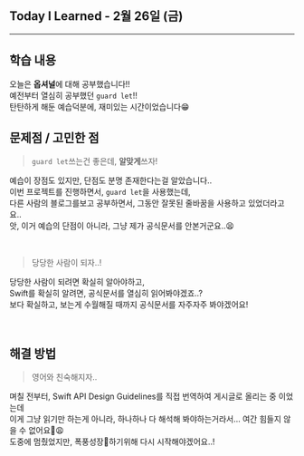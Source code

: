 ## Today I Learned - 2월 26일 (금)
___
## 학습 내용
오늘은 **옵셔널**에 대해 공부했습니다!!
<br>예전부터 열심히 공부했던 `guard let`!! 
<br>탄탄하게 해둔 예습덕분에, 재미있는 시간이었습니다😁

## 문제점 / 고민한 점
> `guard let`쓰는건 좋은데, **알맞게**쓰자!

예습이 장점도 있지만, 단점도 분명 존재한다는걸 알았습니다..
<br>이번 프로젝트를 진행하면서, `guard let`을 사용했는데,
<br>다른 사람의 블로그를보고 공부하면서, 그동안 잘못된 줄바꿈을 사용하고 있었더라고요..
<br>앗, 이거 예습의 단점이 아니라, 그냥 제가 공식문서를 안본거군요..😫

<br>

> 당당한 사람이 되자..!

당당한 사람이 되려면 확실히 알아야하고,
<br>Swift를 확실히 알려면, 공식문서를 열심히 읽어봐야겠죠..?
<br>보다 확실하고, 보는게 수월해질 때까지 공식문서를 자주자주 봐야겠어요!

<br>

## 해결 방법

> 영어와 친숙해지자..

며칠 전부터, Swift API Design Guidelines를 직접 번역하여 게시글로 올리는 중 이었는데
<br>이게 그냥 읽기만 하는게 아니라, 하나하나 다 해석해 봐야하는거라서... 여간 힘들지 않을 수 없어요😩
<br>도중에 멈췄었지만, 폭풍성장🚀하기위해 다시 시작해야겠어요..!
